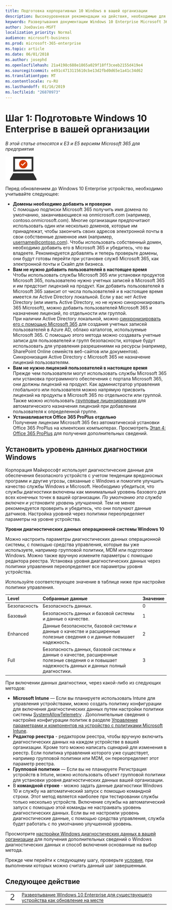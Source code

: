 ```yaml
---
title: Подготовка корпоративных 10 Windows в вашей организации
description: Высокоуровневая рекомендации на действия, необходимые для развертывания корпоративной 10 Windows на компьютерах в составе Microsoft 365 Enterprise.
keywords: Развертывания документации Windows 10 Enterprise Microsoft 365 365 Microsoft, Microsoft 365 корпоративный
author: JoeDavies-MSFT
localization_priority: Normal
audience: microsoft-business
ms.prod: microsoft-365-enterprise
ms.topic: article
ms.date: 06/01/2018
ms.author: josephd
ms.openlocfilehash: 21a4198c688e1865a029f18ff3ceeb2155d419e4
ms.sourcegitcommit: e491c4713115610cbe13d2fbd0d65e1a41c34d62
ms.translationtype: MT
ms.contentlocale: ru-RU
ms.lasthandoff: 01/16/2019
ms.locfileid: "26870973"
---
```

# <a name="step-1-prepare-your-organization-for-windows-10-enterprise"></a>Шаг 1: Подготовьте Windows 10 Enterprise в вашей организации

*В этой статье относятся к E3 и E5 версиям Microsoft 365 для предприятия*

![](./media/deploy-foundation-infrastructure/win10enterprise_icon-small.png)

Перед обновлением до Windows 10 Enterprise устройство, необходимо учитывайте следующее:

- **Домены необходимо добавить и проверки** <br>С помощью подписки Microsoft 365 получить имя домена по умолчанию, заканчивающиеся на onmicrosoft.com (например, contoso.onmicrosoft.com). Многие организации предпочитают использовать один или несколько доменов, которые им принадлежат, чтобы закончить своих адресов электронной почты в свои собственные доменное имя (например, username@contoso.com). Чтобы использовать собственный домен, необходимо добавить его в Microsoft 365 и убедитесь, что вы владеете. Рекомендуется добавлять и теперь проверьте домены, они будут готовы перейти при установке служб Microsoft 365, как электронной почты и Скайп для бизнеса.
- **Вам не нужно добавить пользователей в настоящее время** <br>Чтобы использовать службы Microsoft 365 или установки продуктов Microsoft 365, пользователю нужно учетных записей в Microsoft 365 и им предстоит лицензий на продукт. Как добавить пользователей в Microsoft 365 зависит от числа пользователей и в настоящее время имеется ли Active Directory локальной. Если у вас нет Active Directory (или иметь Active Directory, но не нужно синхронизировать 365 Microsoft), можно добавить пользователей Microsoft 365 и назначение лицензий, по отдельности или группой.<br>При наличии Active Directory локальной, можно [синхронизировать его с помощью Microsoft 365](identity-azure-ad-connect-health.md) для создания учетных записей пользователей в Azure AD, облако каталогов, используемые Microsoft 365. С помощью этого метода можно создавать учетные записи для пользователей и групп безопасности, которые будут использовать для управления разрешениями на ресурсы (например, SharePoint Online семейств веб-сайтов или документов). Синхронизация Active Directory с Microsoft 365 не назначение лицензий пользователям.
- **Вам не нужно лицензий пользователей в настоящее время** <br>Прежде чем пользователи могут использовать службы Microsoft 365 или установка программного обеспечения с портала Microsoft 365, они должны лицензий на продукт. Как администратор управления глобального или пользователя можно напрямую присвоить лицензий на продукты в Microsoft 365 по отдельности или группой. Также можно использовать [групповые лицензирования](identity-group-based-licensing.md) для автоматического назначения лицензий при добавлении пользователя к определенной группе. 
- **Устанавливается Office 365 ProPlus отдельно** <br>Получение лицензии Microsoft 365 без автоматической установки Office 365 ProPlus на клиентских компьютерах. Просмотреть [Этап 4: Office 365 ProPlus](office365proplus-infrastructure.md) для получения дополнительных сведений. 

## <a name="set-windows-diagnostics-data-level"></a>Установить уровень данных диагностики Windows

Корпорация Майкрософт использует диагностические данные для обеспечения безопасного устройств с учетом тенденции вредоносных программ и другие угрозы, связанные с Windows и помогите улучшить качество службы Windows и Microsoft. Необходимо убедиться, что службы диагностики включены как минимальный уровень базового для всех конечных точек в вашей организации. *По умолчанию эта служба включен и установите уровень улучшенной.* Тем не менее рекомендуется проверить и убедитесь, что они получают данные датчиков. Настройка уровней через политики переопределяет параметры на уровне устройства. 

**Уровни диагностических данных операционной системы Windows 10**

Можно настроить параметры диагностических данных операционной системы, с помощью средства управления, которые вы уже используете, например групповой политики, MDM или подготовки Windows. Можно также вручную измените параметры с помощью редактора реестра. Установка уровня диагностических данных через политики управления переопределяет все параметры уровня устройства.

Используйте соответствующее значение в таблице ниже при настройке политики управления.

| Level | Собранные данные | Значение |
|:--- |:--- |:--- |
| Безопасность | Безопасность данных. | 0 |
| Базовый | Безопасность данных и базовой системы и данные о качестве. | 1 |
| Enhanced | Данные безопасности, базовой системы и данные о качестве и расширенные полезные сведения о и данные повышает надежность. | 2 |
| Full | Безопасность данных, базовой системы и данные о качестве, расширенные полезные сведения о и повышает надежность данных и данных полный диагностики. | 3 |

При включении данных диагностики, через какой-либо из следующих методов:

* **Microsoft Intune** — Если вы планируете использовать Intune для управления устройствами, можно создать политику конфигурации для включения диагностических данных путем настройки политики системы <a href="https://docs.microsoft.com/windows/client-management/mdm/policy-csp-system#system-allowtelemetry" target="blank">SystemAllowTelemetry</a> . Дополнительные сведения о настройке конфигурации политик в разделе [Управление параметрами и компонентов на устройство с политиками Microsoft Intune](https://aka.ms/intuneconfigpolicies).
* **Редактор реестра** - редактором реестра, чтобы вручную включить диагностических данных на каждом устройстве в вашей организации. Кроме того можно написать сценарий для изменения в реестр. Если политика управления которого уже существует, например групповой политики или MDM, он переопределяет этот параметр реестра.
* **Групповой политики** — Если вы не планируете Регистрация устройств в Intune, можно использовать объект групповой политики для установки уровня диагностических данных вашей организации.
* В **командной строке** - можно задать данные диагностики Windows 10 и службу на автоматический запуск с помощью командной строки. Этот метод является наиболее при тестировании службы только несколько устройств. Включение службы на автоматический запуск с помощью этой команды не настраивать уровень диагностических данных. Если вы не настроили уровень диагностические данные, с помощью средства управления, служба будет работать с по умолчанию улучшенной уровень.

Просмотрите [настройки Windows диагностических данных в вашей организации](https://docs.microsoft.com/windows/configuration/configure-windows-diagnostic-data-in-your-organization) для получения дополнительных сведений о Windows диагностических данных и способ включения основанные на выбор метода.

Прежде чем перейти к следующему шагу, проверьте [условия](windows10-exit-criteria.md#crit-windows10-step1), при выполнении которых можно считать данный шаг завершенным.

## <a name="next-step"></a>Следующее действие

|||
|:-------|:-----|
|![](./media/stepnumbers/Step2.png)| [Развертывание Windows 10 Enterprise для существующего устройства как обновление на месте](windows10-deploy-inplaceupgrade.md) |






